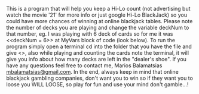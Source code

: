 This is a program that will help you keep a Hi-Lo count (not advertising but watch the movie '21' for more info or just google Hi-Lo BlackJack) so you could have more chances of winning at online blackjack tables. Please note the number of decks you are playing and change the variable deckNum to that number, eg. I was playing with 6 deck of cards so for me it was <<deckNum = 6>> at MyVars block of code (look below). To run the program simply open a terminal cd into the folder that you have the file and give <<python blackJackHL.py>>, also while playing and counting the cards note the terminal, it will give you info about how many decks are left in the "dealer's shoe". If you have any questions feel free to contact me, Marios Balamatsias mbalamatsias@gmail.com. In the end, always keep in mind that online blackjack gambling companies, don't want you to win so if they want you to loose you WILL LOOSE, so play for fun and use your mind don't gamble...!
